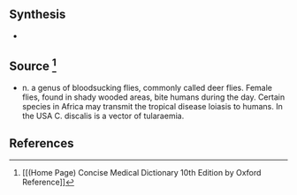 ## Synthesis
- 
## Source [^1]
- n. a genus of bloodsucking flies, commonly called deer flies. Female flies, found in shady wooded areas, bite humans during the day. Certain species in Africa may transmit the tropical disease loiasis to humans. In the USA C. discalis is a vector of tularaemia.
## References

[^1]: [[(Home Page) Concise Medical Dictionary 10th Edition by Oxford Reference]]